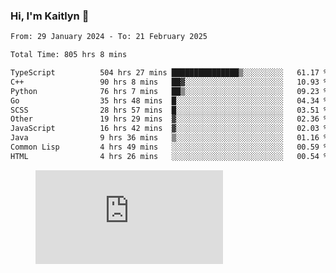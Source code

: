 ### Hi, I'm Kaitlyn 👋
<!--START_SECTION:waka-->

```txt
From: 29 January 2024 - To: 21 February 2025

Total Time: 805 hrs 8 mins

TypeScript          504 hrs 27 mins ███████████████▒░░░░░░░░░   61.17 %
C++                 90 hrs 8 mins   ██▓░░░░░░░░░░░░░░░░░░░░░░   10.93 %
Python              76 hrs 7 mins   ██▒░░░░░░░░░░░░░░░░░░░░░░   09.23 %
Go                  35 hrs 48 mins  █░░░░░░░░░░░░░░░░░░░░░░░░   04.34 %
SCSS                28 hrs 57 mins  █░░░░░░░░░░░░░░░░░░░░░░░░   03.51 %
Other               19 hrs 29 mins  ▓░░░░░░░░░░░░░░░░░░░░░░░░   02.36 %
JavaScript          16 hrs 42 mins  ▓░░░░░░░░░░░░░░░░░░░░░░░░   02.03 %
Java                9 hrs 36 mins   ▒░░░░░░░░░░░░░░░░░░░░░░░░   01.16 %
Common Lisp         4 hrs 49 mins   ░░░░░░░░░░░░░░░░░░░░░░░░░   00.59 %
HTML                4 hrs 26 mins   ░░░░░░░░░░░░░░░░░░░░░░░░░   00.54 %
```

<!--END_SECTION:waka-->

<figure><embed src="https://wakatime.com/share/@018d58bc-3d22-46c9-b2d7-4ed36fb8172d/243b5d9b-77cd-4133-89ff-dcc8f225fa18.svg"></embed></figure>

